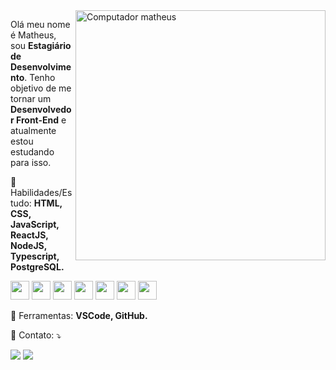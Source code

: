 <img src="https://raw.githubusercontent.com/MicaelliMedeiros/micaellimedeiros/master/image/computer-illustration.png" min-width="400px" max-width="400px" width="400px" align="right" alt="Computador matheus">

<p align="left">
  Olá meu nome é Matheus, sou <strong>Estagiário de Desenvolvimento</strong>. Tenho objetivo de me tornar um <strong>Desenvolvedor Front-End</strong> e atualmente estou estudando para isso.
</p>

<p align="left">
  👻 Habilidades/Estudo: <strong>HTML, CSS, JavaScript, ReactJS, NodeJS, Typescript, PostgreSQL.</strong>
</p>

<p align="left">
  <img src="https://xesque.rocketseat.dev/platform/tech/html5.svg" min-width="30px" max-width="30px" width="30px"/>
  <img src="https://xesque.rocketseat.dev/platform/tech/css3.svg" min-width="30px" max-width="30px" width="30px"/>
  <img src="https://xesque.rocketseat.dev/platform/tech/javascript.svg" min-width="30px" max-width="30px" width="30px"/>
  <img src="https://xesque.rocketseat.dev/platform/tech/reactjs.svg" min-width="30px" max-width="30px" width="30px"/>
  <img src="https://xesque.rocketseat.dev/platform/tech/node.svg" min-width="30px" max-width="30px" width="30px"/>
  <img src="https://xesque.rocketseat.dev/platform/tech/typescript.svg" min-width="30px" max-width="30px" width="30px"/>
  <img src="https://xesque.rocketseat.dev/platform/tech/postgresql.svg" min-width="30px" max-width="30px" width="30px"/> 
</p>

<p align="left">
  💼 Ferramentas: <strong>VSCode, GitHub.</strong>
</p>

<p align="left">
  💌 Contato: ⤵️
</p>

<p align="left">
  <a href="https://www.instagram.com/matheusfalavigna/" alt="Instagram">
  <img src="https://img.shields.io/badge/-Instagram-DF0174?style=for-the-badge&logo=instagram&logoColor=white&link=https://www.instagram.com/iuricoding/"/></a>

  <a href="https://www.linkedin.com/in/matheusfalavigna/" alt="Linkedin">
  <img src="https://img.shields.io/badge/-Linkedin-0e76a8?style=for-the-badge&logo=Linkedin&logoColor=white&link=https://www.linkedin.com/in/iuricode" /></a>
</p30
